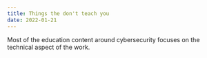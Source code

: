 ```yaml
---
title: Things the don't teach you
date: 2022-01-21
---
```


Most of the education content around cybersecurity focuses on the technical aspect of the work.